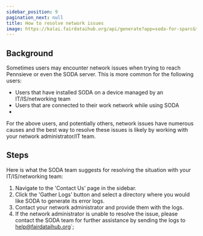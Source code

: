 ```yaml
---
sidebar_position: 9
pagination_next: null
title: How to resolve network issues
image: https://kalai.fairdataihub.org/api/generate?app=soda-for-sparc&title=Reinstall%20the%20Pennsieve%20Agent&description=%27How%20to%27%20SPARC%20series&org=fairdataihub
---
```


## Background

Sometimes users may encounter network issues when trying to reach Pennsieve or even the SODA server.
This is more common for the following users:

- Users that have installed SODA on a device managed by an IT/IS/networking team
- Users that are connected to their work network while using SODA
-

For the above users, and potentially others, network issues have numerous causes and the best way to resolve these issues is likely by working with your network administrator/IT team.

## Steps

Here is what the SODA team suggests for resolving the situation with your IT/IS/networking team:

1. Navigate to the 'Contact Us' page in the sidebar.
2. Click the 'Gather Logs' button and select a directory where you would like SODA to generate its error logs.
3. Contact your network administrator and provide them with the logs.
4. If the network administrator is unable to resolve the issue, please contact the SODA team for further assistance by sending the logs to help@fairdataihub.org`;
